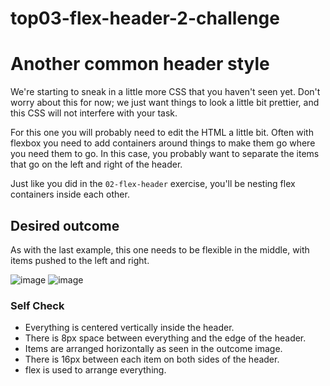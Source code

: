 # top03-flex-header-2-challenge
# Another common header style

We're starting to sneak in a little more CSS that you haven't seen yet. Don't worry about this for now; we just want things to look a little bit prettier, and this CSS will not interfere with your task.

For this one you will probably need to edit the HTML a little bit. Often with flexbox you need to add containers around things to make them go where you need them to go. In this case, you probably want to separate the items that go on the left and right of the header.

Just like you did in the `02-flex-header` exercise, you'll be nesting flex containers inside each other.

## Desired outcome
As with the last example, this one needs to be flexible in the middle, with items pushed to the left and right.

![image](https://user-images.githubusercontent.com/70670914/219229037-0f5897f5-2286-4cc5-9712-c4abc203a4c5.png)
![image](https://user-images.githubusercontent.com/70670914/219229063-a30a1ce0-f386-45de-aefa-99d83de9c9ed.png)

### Self Check
- Everything is centered vertically inside the header.
- There is 8px space between everything and the edge of the header.
- Items are arranged horizontally as seen in the outcome image.
- There is 16px between each item on both sides of the header.
- flex is used to arrange everything.
